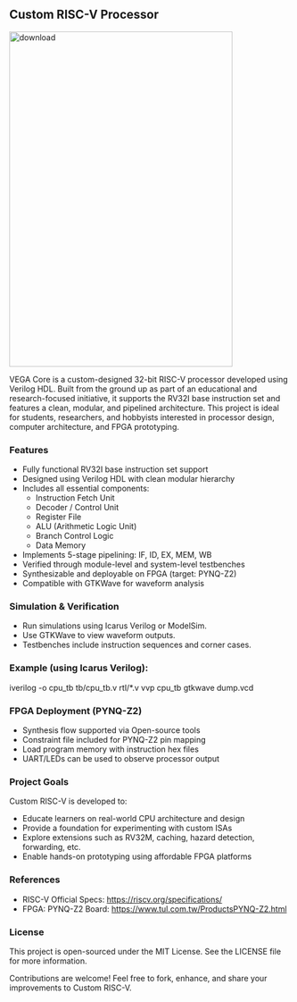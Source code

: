 ## Custom RISC-V Processor

<img width="400" height="600" alt="download" src="https://github.com/user-attachments/assets/f30d9dac-f40f-4ec5-9ea3-f86d7bd4c7d7" />

VEGA Core is a custom-designed 32-bit RISC-V processor developed using Verilog HDL. Built from the ground up as part of an educational and research-focused initiative, it supports the RV32I base instruction set and features a clean, modular, and pipelined architecture. This project is ideal for students, researchers, and hobbyists interested in processor design, computer architecture, and FPGA prototyping.

### Features

- Fully functional RV32I base instruction set support
- Designed using Verilog HDL with clean modular hierarchy
- Includes all essential components:
  - Instruction Fetch Unit
  - Decoder / Control Unit
  - Register File
  - ALU (Arithmetic Logic Unit)
  - Branch Control Logic
  - Data Memory
- Implements 5-stage pipelining: IF, ID, EX, MEM, WB
- Verified through module-level and system-level testbenches
- Synthesizable and deployable on FPGA (target: PYNQ-Z2)
- Compatible with GTKWave for waveform analysis


### Simulation & Verification

- Run simulations using Icarus Verilog or ModelSim.
- Use GTKWave to view waveform outputs.
- Testbenches include instruction sequences and corner cases.

### Example (using Icarus Verilog):

iverilog -o cpu_tb tb/cpu_tb.v rtl/*.v
vvp cpu_tb
gtkwave dump.vcd

### FPGA Deployment (PYNQ-Z2)

- Synthesis flow supported via Open-source tools
- Constraint file included for PYNQ-Z2 pin mapping
- Load program memory with instruction hex files
- UART/LEDs can be used to observe processor output

### Project Goals

Custom RISC-V is developed to:
- Educate learners on real-world CPU architecture and design
- Provide a foundation for experimenting with custom ISAs
- Explore extensions such as RV32M, caching, hazard detection, forwarding, etc.
- Enable hands-on prototyping using affordable FPGA platforms

### References

- RISC-V Official Specs: https://riscv.org/specifications/
- FPGA: PYNQ-Z2 Board: https://www.tul.com.tw/ProductsPYNQ-Z2.html

### License

This project is open-sourced under the MIT License. See the LICENSE file for more information.

 Contributions are welcome! Feel free to fork, enhance, and share your improvements to Custom RISC-V.

